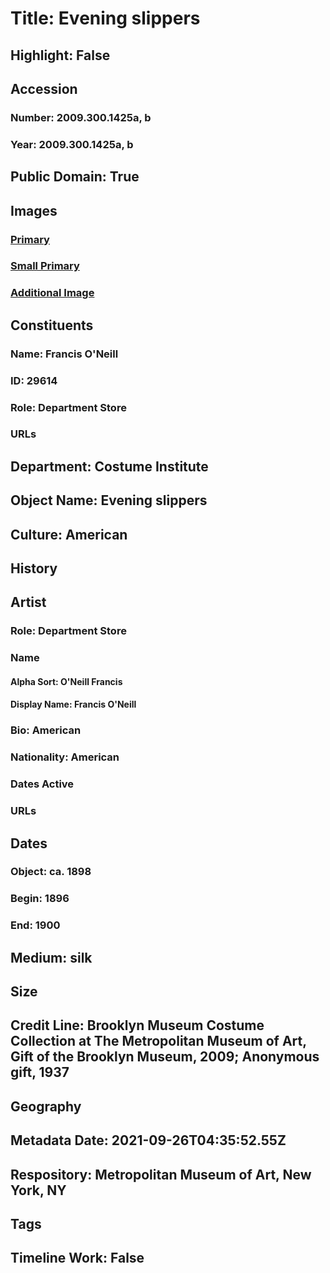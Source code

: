 # Title: Evening slippers
## Highlight: False
## Accession
### Number: 2009.300.1425a, b
### Year: 2009.300.1425a, b
## Public Domain: True
## Images
### [Primary](https://images.metmuseum.org/CRDImages/ci/original/37.323a-b_CP4.jpg)
### [Small Primary](https://images.metmuseum.org/CRDImages/ci/web-large/37.323a-b_CP4.jpg)
### [Additional Image](https://images.metmuseum.org/CRDImages/ci/original/37.323a_CP4.jpg)
## Constituents
### Name: Francis O&#39;Neill
### ID: 29614
### Role: Department Store
### URLs
## Department: Costume Institute
## Object Name: Evening slippers
## Culture: American
## History
## Artist
### Role: Department Store
### Name
#### Alpha Sort: O'Neill Francis
#### Display Name: Francis O'Neill
### Bio: American
### Nationality: American
### Dates Active
### URLs
## Dates
### Object: ca. 1898
### Begin: 1896
### End: 1900
## Medium: silk
## Size
## Credit Line: Brooklyn Museum Costume Collection at The Metropolitan Museum of Art, Gift of the Brooklyn Museum, 2009; Anonymous gift, 1937
## Geography
## Metadata Date: 2021-09-26T04:35:52.55Z
## Respository: Metropolitan Museum of Art, New York, NY
## Tags
## Timeline Work: False